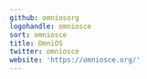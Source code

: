 ```yaml
---
github: omniosorg
logohandle: omniosce
sort: omniosce
title: OmniOS
twitter: omniosce
website: 'https://omniosce.org/'
---
```

